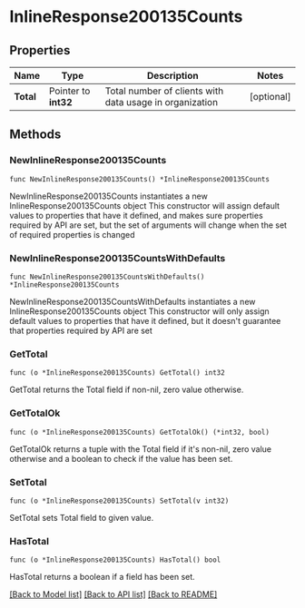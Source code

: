 # InlineResponse200135Counts

## Properties

Name | Type | Description | Notes
------------ | ------------- | ------------- | -------------
**Total** | Pointer to **int32** | Total number of clients with data usage in organization | [optional] 

## Methods

### NewInlineResponse200135Counts

`func NewInlineResponse200135Counts() *InlineResponse200135Counts`

NewInlineResponse200135Counts instantiates a new InlineResponse200135Counts object
This constructor will assign default values to properties that have it defined,
and makes sure properties required by API are set, but the set of arguments
will change when the set of required properties is changed

### NewInlineResponse200135CountsWithDefaults

`func NewInlineResponse200135CountsWithDefaults() *InlineResponse200135Counts`

NewInlineResponse200135CountsWithDefaults instantiates a new InlineResponse200135Counts object
This constructor will only assign default values to properties that have it defined,
but it doesn't guarantee that properties required by API are set

### GetTotal

`func (o *InlineResponse200135Counts) GetTotal() int32`

GetTotal returns the Total field if non-nil, zero value otherwise.

### GetTotalOk

`func (o *InlineResponse200135Counts) GetTotalOk() (*int32, bool)`

GetTotalOk returns a tuple with the Total field if it's non-nil, zero value otherwise
and a boolean to check if the value has been set.

### SetTotal

`func (o *InlineResponse200135Counts) SetTotal(v int32)`

SetTotal sets Total field to given value.

### HasTotal

`func (o *InlineResponse200135Counts) HasTotal() bool`

HasTotal returns a boolean if a field has been set.


[[Back to Model list]](../README.md#documentation-for-models) [[Back to API list]](../README.md#documentation-for-api-endpoints) [[Back to README]](../README.md)


